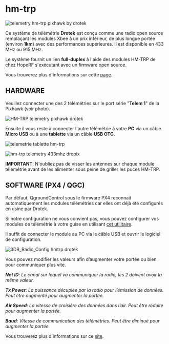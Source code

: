 # hm-trp

![telemetry hm-trp pixhawk by drotek](https://drotek.com/wp-content/uploads/2017/01/radio-telemetry-kit-433-915-mhz.jpg)

Ce système de télémétrie **Drotek** est conçu comme une radio open source remplaçant les modules Xbee à un prix inférieur, de plus longue portée \(environ **1km**\) avec des performances supérieures. Il est disponible en 433 MHz ou 915 MHz.

Le système fournit un lien **full-duplex** à l'aide des modules HM-TRP de chez HopeRF s'exécutant avec un firmware open source.

Vous trouverez plus d'informations sur cette [page](https://drotek.com/shop/fr/drotek-parts/795-kit-radio-telemetrie-433-915-mhz.html).

## HARDWARE

Veuillez connecter une des 2 télémétries sur le port série "**Telem 1**" de la Pixhawk \(voir photo\).

![HM-TRP telemetry pixhawk drotek](https://drotek.com/wp-content/uploads/2017/01/DSC02048.jpg)

Ensuite il vous reste à connecter l'autre télémétrie à votre **PC** via un câble **Micro USB** ou à une **tablette** via un câble **USB OTG**.

![telemetrie tablette hm-trp](https://drotek.com/wp-content/uploads/2017/01/Planner-APM-Android-700x382.jpg)

![hm-trp telemetry 433mhz dropix](https://drotek.com/wp-content/uploads/2017/01/groundstation-with-MP-700x383.png)

**IMPORTANT**: N'oubliez pas de visser les antennes sur chaque module télémétrie avant de les alimenter sous peine de griller les puces HM-TRP.

## SOFTWARE \(PX4 / QGC\)

Par défaut, QgroundControl sous le firmware PX4 reconnait automatiquement les modules télémétries car elles ont déjà été configurés en usine par Drotek.

Si notre configuration ne vous convient pas, vous pouvez configurer vos modules de télémétrie à votre guise en utilisant [cet utilitaire](http://vps.oborne.me/3drradioconfig.zip).

Il suffit de connecter le module au PC via le câble USB et ouvrir le logiciel de configuration.

![3DR\_Radio\_Config hmtrp drotek](https://drotek.com/wp-content/uploads/2017/01/3DR_Radio_Config-700x536.png)

Vous pouvez modifier les valeurs afin d’augmenter votre portée ou bien pour communiquer plus vite.

_**Net ID**: Le canal sur lequel va communiquer la radio, les 2 doivent avoir la même valeur._

_**Tx Power**: La puissance décuplée par la radio pour l’émission de données. Peut être augmenté pour augmenter la portée._

_**Air Speed**: La vitesse de croisière des données dans l’air. Peut être réduite pour augmenter la portée._

_**Baud**: Vitesse de communication des télémétries. Peut être diminué pour augmenter la portée._

Vous trouverez plus d'informations sur ce [site](http://ardupilot.org/copter/docs/common-configuring-a-telemetry-radio-using-mission-planner.html).

